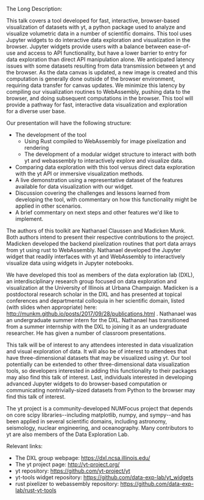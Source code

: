 The Long Description:

This talk covers a tool developed for fast, interactive, browser-based
visualization of datasets with yt, a python package used to analyze and
visualize volumetric data in a number of scientific domains. 
This tool uses Jupyter widgets to do interactive data exploration and
visualization in the browser. Jupyter widgets provide users with a 
balance between ease-of-use and access to API functionality, 
but have a lower barrier to entry for data
exploration than direct API manipulation alone. We anticipated latency 
issues with some datasets resulting from data transmission between yt and the
browser. As the data canvas is updated, a new image is created and this
computation is generally done outside of the browser environment, requiring
data transfer for canvas updates. We minimize this latency by
compiling our visualization routines to WebAssembly, pushing data to the
browser, and doing subsequent computations in the browser. This tool will 
provide a pathway for fast, interactive data visualization and exploration  
for a diverse user base. 

Our presentation will have the following structure:
* The development of the tool
  * Using Rust compiled to WebAssembly for image pixelization and rendering
  * The development of a modular widget structure to interact with both yt and
    webassembly to interactively explore and visualize data. 
* Comparing data exploration with this tool versus direct data exploration with
  the yt API or immersive visualization methods.  
* A live demonstration using a representative dataset 
  of the features available for data visualization with our widget.
* Discussion covering the challenges and lessons learned 
  from developing the tool, with commentary on how this functionality might be
  applied in other scenarios.
* A brief commentary on next steps and other features we'd like to implement. 

The authors of this toolkit are Nathanael Claussen and Madicken Munk. Both
authors intend to present their respective contributions to the project. 
Madicken developed the backend pixelization routines that port
data arrays from yt using rust to WebAssembly. 
Nathanael developed the Jupyter widget that readily interfaces with
yt and WebAssembly to interactively visualize data using widgets in 
Jupyter notebooks. 

We have developed this tool
as members of the data exploration lab (DXL), an interdisciplinary research 
group focused on data exploration and visualization at the
University of Illinois at Urbana Champaign. 
Madicken is a postdoctoral research scholar in the DXL and 
has presented at topical conferences and
departmental colloquia in her
scientific domain, listed (with slides when appropriate) here:
http://munkm.github.io/posts/2017/09/28/publications.html . Nathanael was an
undergraduate summer intern for the DXL. 
Nathanael has transitioned from a summer internship with the DXL to
joining it as an undergraduate researcher. He has given a number of 
classroom presentations. 

This talk will be of interest to any attendees interested in data visualization
and visual exploration of data. It will also be of interest to attendees that
have three-dimensional datasets that may be visualized using yt. 
Our tool potentially can be extended to other
three-dimensional data visualization tools, so developers interested in adding
this functionality to their packages may also find this talk of interest. Last,
individuals interested in developing advanced Jupyter widgets to do
browser-based computation or communicating nontrivially-sized datasets from
Python to the browser may find this talk of interest. 

The yt project
is a community-developed NUMFocus project that depends on core scipy
libraries--including matplotlib, numpy, and sympy--and has been
applied in several scientific domains, including astronomy, seismology, nuclear
engineering, and oceanography. Many contributors to yt
are also members of the Data Exploration Lab. 

Relevant links:
* The DXL group webpage: https://dxl.ncsa.illinois.edu/
* The yt project page: http://yt-project.org/
* yt repository: https://github.com/yt-project/yt 
* yt-tools widget repository: https://github.com/data-exp-lab/yt_widgets
* rust pixelizer to webassembly repository: https://github.com/data-exp-lab/rust-yt-tools

